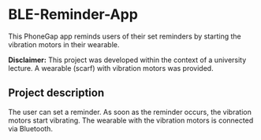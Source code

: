 # BLE-Reminder-App

This PhoneGap app reminds users of their set reminders by starting the vibration motors in their wearable.

__Disclaimer:__ This project was developed within the context of a university lecture. A wearable (scarf) with vibration motors was provided.

## Project description

The user can set a reminder. As soon as the reminder occurs, the vibration motors start vibrating. The wearable with the vibration motors is connected via Bluetooth.

